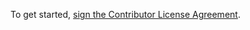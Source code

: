 To get started, <a href="https://cla-assistant.io/vivliostyle/">sign the Contributor License Agreement</a>.

